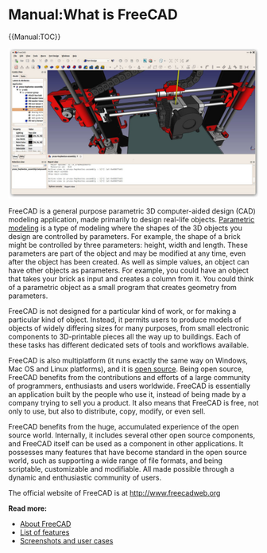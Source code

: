 # Manual:What is FreeCAD
  


{{Manual:TOC}}

![](images/Freecad016_screenshot1.jpg )

FreeCAD is a general purpose parametric 3D computer-aided design (CAD) modeling application, made primarily to design real-life objects. [Parametric modeling](http://en.wikipedia.org/wiki/Parametric_feature_based_modeler) is a type of modeling where the shapes of the 3D objects you design are controlled by parameters. For example, the shape of a brick might be controlled by three parameters: height, width and length. These parameters are part of the object and may be modified at any time, even after the object has been created. As well as simple values, an object can have other objects as parameters. For example, you could have an object that takes your brick as input and creates a column from it. You could think of a parametric object as a small program that creates geometry from parameters.

FreeCAD is not designed for a particular kind of work, or for making a particular kind of object. Instead, it permits users to produce models of objects of widely differing sizes for many purposes, from small electronic components to 3D-printable pieces all the way up to buildings. Each of these tasks has different dedicated sets of tools and workflows available.

FreeCAD is also multiplatform (it runs exactly the same way on Windows, Mac OS and Linux platforms), and it is [open source](http://en.wikipedia.org/wiki/Open-source_software). Being open source, FreeCAD benefits from the contributions and efforts of a large community of programmers, enthusiasts and users worldwide. FreeCAD is essentially an application built by the people who use it, instead of being made by a company trying to sell you a product. It also means that FreeCAD is free, not only to use, but also to distribute, copy, modify, or even sell.

FreeCAD benefits from the huge, accumulated experience of the open source world. Internally, it includes several other open source components, and FreeCAD itself can be used as a component in other applications. It possesses many features that have become standard in the open source world, such as supporting a wide range of file formats, and being scriptable, customizable and modifiable. All made possible through a dynamic and enthusiastic community of users.

The official website of FreeCAD is at <http://www.freecadweb.org>

**Read more:**

-   [About FreeCAD](About_FreeCAD.md)
-   [List of features](Feature_list.md)
-   [Screenshots and user cases](http://forum.freecadweb.org/viewforum.php?f=24)





